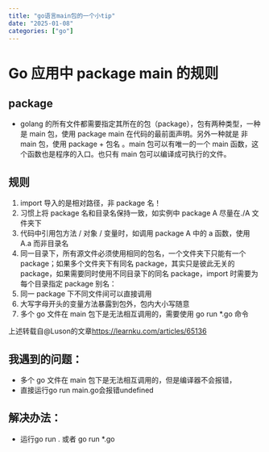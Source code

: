 ```yaml
---
title: "go语言main包的一个小tip"
date: "2025-01-08"
categories: ["go"]
---
```


# Go 应用中 package main 的规则

## package

- golang 的所有文件都需要指定其所在的包（package），包有两种类型，一种是 main 包，使用 package main 在代码的最前面声明。另外一种就是 非 main 包，使用 package + 包名 。main 包可以有唯一的一个 main 函数，这个函数也是程序的入口。也只有 main 包可以编译成可执行的文件。

## 规则

1. import 导入的是相对路径，非 package 名！
2. 习惯上将 package 名和目录名保持一致，如实例中 package A 尽量在./A 文件夹下
3. 代码中引用包方法 / 对象 / 变量时，如调用 package A 中的 a 函数，使用 A.a 而非目录名
4. 同一目录下，所有源文件必须使用相同的包名，一个文件夹下只能有一个 package；如果多个文件夹下有同名 package，其实只是彼此无关的 package，如果需要同时使用不同目录下的同名 package，import 时需要为每个目录指定 package 别名：
5. 同一 package 下不同文件间可以直接调用
6. 大写字母开头的变量方法暴露到包外，包内大小写随意
7. 多个 go 文件在 main 包下是无法相互调用的，需要使用 go run *.go 命令

上述转载自@Luson的文章<https://learnku.com/articles/65136>

## 我遇到的问题：
- 多个 go 文件在 main 包下是无法相互调用的，但是编译器不会报错，
- 直接运行go run main.go会报错undefined

## 解决办法：
- 运行go run . 或者 go run *.go

